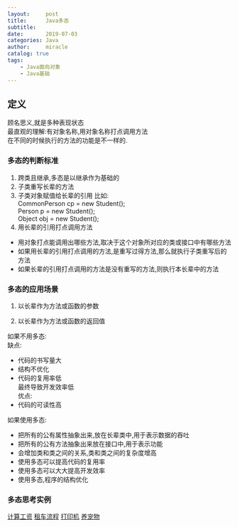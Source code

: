 ```yaml
---
layout:     post
title:      Java多态
subtitle:   
date:       2019-07-03
categories: Java
author:     miracle
catalog: true
tags:
    - Java面向对象
    - Java基础
---
```


## 定义

 顾名思义,就是多种表现状态  
 最直观的理解:有对象名称,用对象名称打点调用方法  
 在不同的时候执行的方法的功能是不一样的.

### 多态的判断标准

 1. 跨类且继承,多态是以继承作为基础的
 2. 子类重写长辈的方法
 3. 子类对象赋值给长辈的引用 
 比如:  
 CommonPerson cp = new Student();  
 Person p = new Student();  
 Object obj = new Student();
 4. 用长辈的引用打点调用方法
  * 用对象打点能调用出哪些方法,取决于这个对象所对应的类或接口中有哪些方法
  * 如果用长辈的引用打点调用的方法,是重写过得方法,那么就执行子类重写后的方法
  * 如果长辈的引用打点调用的方法是没有重写的方法,则执行本长辈中的方法

### 多态的应用场景

1. 以长辈作为方法或函数的参数

2. 以长辈作为方法或函数的返回值  




如果不用多态:  
缺点:  
 - 代码的书写量大
 - 结构不优化
 - 代码的复用率低  
最终导致开发效率低  
优点:  
 - 代码的可读性高

如果使用多态:  
 - 把所有的公有属性抽象出来,放在长辈类中,用于表示数据的吞吐
 - 把所有的公有方法抽象出来放在接口中,用于表示功能 
 - 会增加类和类之间的关系,类和类之间的复杂度增高
 - 使用多态可以提高代码的复用率
 - 使用多态可以大大提高开发效率
 - 使用多态,程序的结构优化
 
### 多态思考实例


[计算工资](https://1877551230.github.io/2019/07/09/%E5%A4%9A%E6%80%81%E6%80%9D%E6%83%B3%E7%9A%84%E7%AE%80%E5%8D%95%E5%BA%94%E7%94%A8%E4%B9%8B%E8%AE%A1%E7%AE%97%E5%B7%A5%E8%B5%84/)
[租车流程](https://1877551230.github.io/2019/07/09/%E5%A4%9A%E6%80%81%E6%80%9D%E6%83%B3%E7%9A%84%E7%AE%80%E5%8D%95%E5%BA%94%E7%94%A8%E4%B9%8B%E7%A7%9F%E8%BD%A6%E7%B3%BB%E7%BB%9F/)
[打印机](https://1877551230.github.io/2019/07/09/%E5%A4%9A%E6%80%81%E6%80%9D%E6%83%B3%E7%9A%84%E7%AE%80%E5%8D%95%E5%BA%94%E7%94%A8%E4%B9%8B%E6%89%93%E5%8D%B0%E6%9C%BA/)
[养宠物](https://1877551230.github.io/2019/07/09/%E5%A4%9A%E6%80%81%E6%80%9D%E6%83%B3%E7%9A%84%E7%AE%80%E5%8D%95%E5%BA%94%E7%94%A8%E4%B9%8B%E5%85%BB%E5%AE%A0%E7%89%A9/)




  
